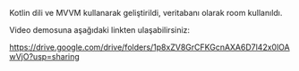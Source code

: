 Kotlin dili ve MVVM kullanarak geliştirildi, veritabanı olarak room kullanıldı.

Video demosuna aşağıdaki linkten ulaşabilirsiniz:

https://drive.google.com/drive/folders/1p8xZV8GrCFKGcnAXA6D7l42x0lOAwVjO?usp=sharing
